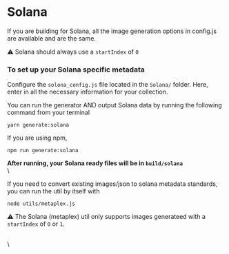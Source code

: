 # Solana

If you are building for Solana, all the image generation options in config.js are available and are the same.

⚠️ Solana should always use a `startIndex` of `0`

### To set up your Solana specific metadata

Configure the `solona_config.js` file located in the `Solana/` folder. Here, enter in all the necessary information for your collection.

You can run the generator AND output Solana data by running the following command from your terminal

```
yarn generate:solana
```

If you are using npm,

```
npm run generate:solana
```

**After running, your Solana ready files will be in `build/solana`**\
\

If you need to convert existing images/json to solana metadata standards, you can run the util by itself with

```
node utils/metaplex.js
```

⚠️ The Solana (metaplex) util only supports images generateed with a `startIndex` of `0` or `1`.

##

\
